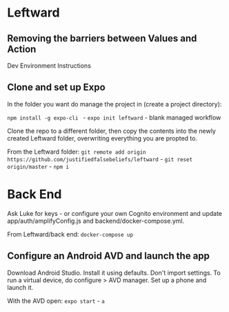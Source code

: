 # Leftward

## Removing the barriers between Values and Action

Dev Environment Instructions

## Clone and set up Expo

In the folder you want do manage the project in (create a project directory):

`npm install -g expo-cli ` - `expo init leftward` - blank managed workflow

Clone the repo to a different folder, then copy the contents into the newly created Leftward folder, overwriting everything you are propted to.

From the Leftward folder: `git remote add origin https://github.com/justifiedfalsebeliefs/leftward` - `git reset origin/master` - `npm i`

# Back End

Ask Luke for keys - or configure your own Cognito environment and update app/auth/amplifyConfig.js and backend/docker-compose.yml.

From Leftward/back end: `docker-compose up`

## Configure an Android AVD and launch the app

Download Android Studio. Install it using defaults. Don't import settings.
To run a virtual device, do configure > AVD manager. Set up a phone and launch it.

With the AVD open: `expo start` - `a`
